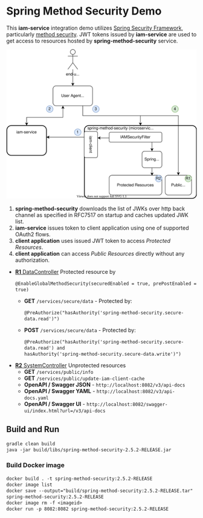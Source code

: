 # Spring Method Security Demo
This __iam-service__ integration demo utilizes [Spring Security Framework](https://docs.spring.io/spring-security/site/docs/5.3.3.BUILD-SNAPSHOT/reference/html5/#preface), 
particularly [method security](https://www.baeldung.com/spring-security-method-security). 
JWT tokens issued by __iam-service__ are used to get access to resources hosted by __spring-method-security__ service. 

![demo-architecture](docs/spring-method-security.svg)

1. __spring-method-security__ downloads the list of JWKs over http back channel as specified in RFC7517 on startup and caches updated JWK list.
2. __iam-service__ issues token to client application using one of supported OAuth2 flows.
3. __client application__ uses issued JWT token to access *Protected Resources*. 
4. __client application__ can access *Public Resources* directly without any authorization.

* [__R1__ DataController](src/main/java/one/microproject/iamservice/examples/methodsecurity/controller/DataController.java)
    Protected resource by 
    ```
    @EnableGlobalMethodSecurity(securedEnabled = true, prePostEnabled = true)
    ```
  * __GET__ ``/services/secure/data`` - Protected by:
    ```
    @PreAuthorize("hasAuthority('spring-method-security.secure-data.read')")
    ```
  * __POST__ ``/services/secure/data`` - Protected by:
    ```
    @PreAuthorize("hasAuthority('spring-method-security.secure-data.read') and 
    hasAuthority('spring-method-security.secure-data.write')")
    ``` 
* [__R2__ SystemController](src/main/java/one/microproject/iamservice/examples/methodsecurity/controller/SystemController.java)
  Unprotected resources
  * __GET__ ``/services/public/info``
  * __GET__ ``/services/public/update-iam-client-cache`` 
  * __OpenAPI / Swagger JSON__ - ```http://localhost:8082/v3/api-docs```
  * __OpenAPI / Swagger YAML__ - ```http://localhost:8082/v3/api-docs.yaml```
  * __OpenAPI / Swagger UI__ - ```http://localhost:8082/swagger-ui/index.html?url=/v3/api-docs```


## Build and Run
```
gradle clean build
java -jar build/libs/spring-method-security-2.5.2-RELEASE.jar
```

### Build Docker image 
```
docker build . -t spring-method-security:2.5.2-RELEASE
docker image list
docker save --output="build/spring-method-security:2.5.2-RELEASE.tar" spring-method-security:2.5.2-RELEASE
docker image rm -f <imageid>
docker run -p 8082:8082 spring-method-security:2.5.2-RELEASE
```
